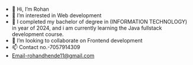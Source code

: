 - 👋 Hi, I’m Rohan
- 👀 I’m interested in Web development
- 🌱 I completed my bachelor of degree in (INFORMATION TECHNOLOGY) in year of 2024, and i am currently learning the Java fullstack development course.
- 💞️ I’m looking to collaborate on Frontend development
- 📫 Contact no.-7057914309
- Email-rohandhende11@gmail.com

<!---
rohandhende/rohandhende is a ✨ special ✨ repository because its `README.md` (this file) appears on your GitHub profile.
You can click the Preview link to take a look at your changes.
--->

